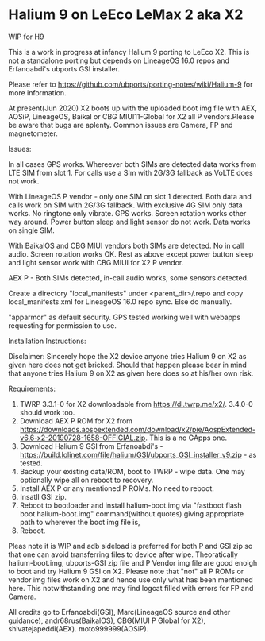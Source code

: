 # Halium 9 on LeEco LeMax 2 aka X2
WIP for H9

This is a work in progress at infancy Halium 9 porting to LeEco X2. This is not a standalone porting but depends on 
LineageOS 16.0 repos and Erfanoabdi's ubports GSI installer.

Please refer to https://github.com/ubports/porting-notes/wiki/Halium-9 for more information.

At present(Jun 2020) X2 boots up with the uploaded boot img file with AEX, AOSiP, LineageOS, Baikal or CBG MIUI11-Global for X2 all P vendors.Please be aware that bugs are aplenty. Common issues are Camera, FP and magnetometer.

Issues: 

In all cases GPS works. Whereever both SIMs are detected data works from LTE SIM from slot 1. For calls use a SIm with 2G/3G fallback as VoLTE does not work.

With LineageOS P vendor - only one SIM on slot 1 detected. Both data and calls work on SIM with 2G/3G fallback. With exclusive 4G SIM only data works. No ringtone only vibrate. GPS works. Screen rotation works other way around. Power button sleep and light sensor do not work. Data works on single SIM.

With BaikalOS and CBG MIUI vendors both SIMs are detected. No in call audio. Screen rotation works OK. Rest as above except power button sleep and light sensor work with CBG MIUI for X2 P vendor.

AEX P - Both SIMs detected, in-call audio works, some sensors detected. 

Create a directory "local_manifests" under <parent_dir>/.repo and copy local_manifests.xml for LineageOS 16.0 repo sync. Else do manually.

"apparmor" as default security. GPS tested working well with webapps requesting for permission to use.

Installation Instructions:

Disclaimer: Sincerely hope the X2 device anyone tries Halium 9 on X2 as given here does not get bricked. Should that happen please bear in mind that anyone tries Halium 9 on X2 as given here does so at his/her own risk.

Requirements:

1. TWRP 3.3.1-0 for X2 downloadable from https://dl.twrp.me/x2/. 3.4.0-0 should work too.
2. Download AEX P ROM for X2 from https://downloads.aospextended.com/download/x2/pie/AospExtended-v6.6-x2-20190728-1658-OFFICIAL.zip. This is a no GApps one.
3. Download Halium 9 GSI from Erfanoabdi's - https://build.lolinet.com/file/halium/GSI/ubports_GSI_installer_v9.zip - as tested.
4. Backup your existing data/ROM, boot to TWRP - wipe data. One may optionally wipe all on reboot to recovery.
5. Install AEX P or any mentioned P ROMs. No need to reboot.
6. Insatll GSI zip.
7. Reboot to bootloader and install halium-boot.img via "fastboot flash boot halium-boot.img" command(without quotes) giving appropriate path to wherever the boot img file is,
8. Reboot.

Pleas note it is WIP and adb sideload is preferred for both P and GSI zip so that one can avoid transferring files to device after wipe. Theoratically halium-boot.img, ubports-GSI zip file and P Vendor img file are good enoigh to boot and try Halium 9 GSI on X2. Please note that "not" all P ROMs or vendor img files work on X2 and hence use only what has been mentioned here. This notwithstanding one may find logcat filled with errors for FP and Camera.

All credits go to Erfanoabdi(GSI), Marc(LineageOS source and other guidance), andr68rus(BaikalOS), CBG(MIUI P Global for X2), shivatejapeddi(AEX). moto999999(AOSiP).
